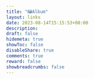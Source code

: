 ```yaml
---
title: "🖼️Album"
layout: links
date: 2023-08-14T15:15:53+08:00
description: 
draft: false
hidemeta: true
showToc: false
disableShare: true
comments: true
reward: false
showbreadcrumbs: false
---
```







